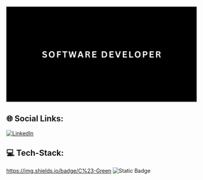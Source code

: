 <p align="center">
  <img alt="Header" src="./header.png" />
</p>

## 🌐 Social Links:
[![LinkedIn](https://img.shields.io/badge/LinkedIn-%230077B5.svg?logo=linkedin&logoColor=white)](https://www.linkedin.com/in/leonel-pobre-053b32203/) 

## 💻 Tech-Stack:
https://img.shields.io/badge/C%23-Green
![Static Badge](https://img.shields.io/badge/NET-blue?logo=dotnet&logoColor=black)
